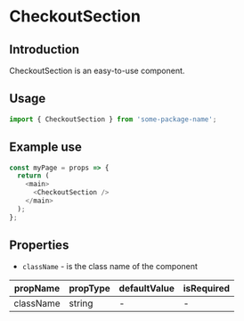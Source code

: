 # CheckoutSection

<!-- STORY -->

## Introduction

CheckoutSection is an easy-to-use component.

## Usage

```javascript
import { CheckoutSection } from 'some-package-name';
```

## Example use

```javascript
const myPage = props => {
  return (
    <main>
      <CheckoutSection />
    </main>
  );
};
```

## Properties

- `className` - is the class name of the component

| propName  | propType | defaultValue | isRequired |
| --------- | -------- | ------------ | ---------- |
| className | string   | -            | -          |
